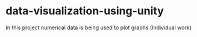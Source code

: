 # data-visualization-using-unity
In this project numerical data is being used to plot graphs (Individual work)
